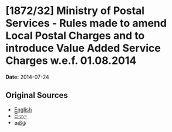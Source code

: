 # [1872/32] Ministry of Postal Services - Rules made to amend Local Postal Charges and to introduce Value Added Service Charges w.e.f. 01.08.2014

**Date:** 2014-07-24

## Original Sources

- [English](https://documents.gov.lk/view/extra-gazettes/2014/7/1872-32_E.pdf)
- [සිංහල](https://documents.gov.lk/view/extra-gazettes/2014/7/1872-32_S.pdf)
- [தமிழ்](https://documents.gov.lk/view/extra-gazettes/2014/7/1872-32_T.pdf)
